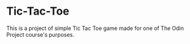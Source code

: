 # Tic-Tac-Toe
This is a project of simple Tic Tac Toe game made for one of The Odin Project course's purposes.
